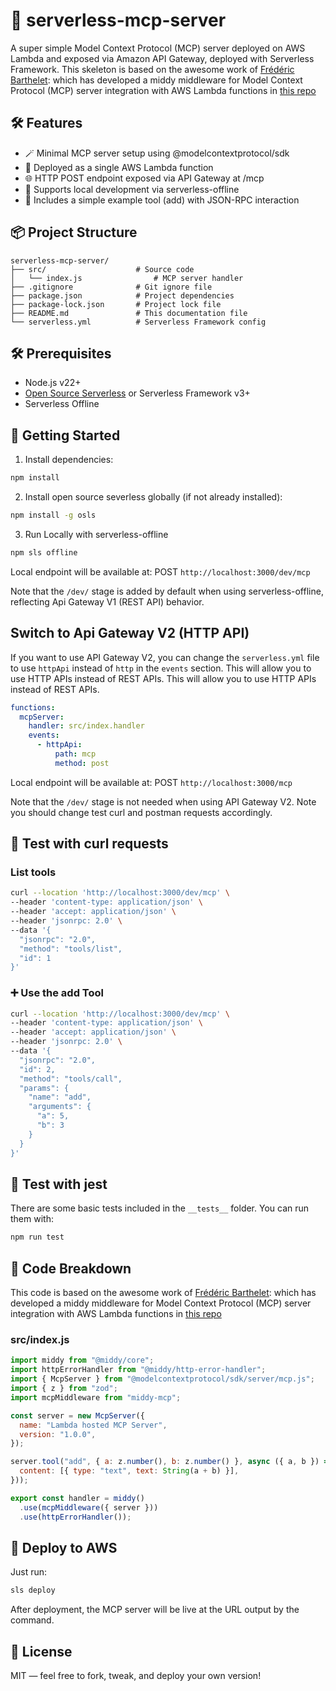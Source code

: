 # 🧠 serverless-mcp-server
A super simple Model Context Protocol (MCP) server deployed on AWS Lambda and exposed via Amazon API Gateway, deployed with Serverless Framework.
This skeleton is based on the awesome work of [Frédéric Barthelet](https://github.com/fredericbarthelet): which has developed a middy middleware for Model Context Protocol (MCP) server integration with AWS Lambda functions in [this repo](https://github.com/fredericbarthelet/middy-mcp)

## 🛠 Features
- 🪄 Minimal MCP server setup using @modelcontextprotocol/sdk
- 🚀 Deployed as a single AWS Lambda function
- 🌐 HTTP POST endpoint exposed via API Gateway at /mcp
- 🔄 Supports local development via serverless-offline
- 🧪 Includes a simple example tool (add) with JSON-RPC interaction

## 📦 Project Structure
```
serverless-mcp-server/
├── src/                    # Source code
│   └── index.js                # MCP server handler
├── .gitignore              # Git ignore file
├── package.json            # Project dependencies
├── package-lock.json       # Project lock file
├── README.md               # This documentation file
└── serverless.yml          # Serverless Framework config
```

## 🛠 Prerequisites
- Node.js v22+ 
- [Open Source Serverless](https://github.com/oss-serverless/serverless) or Serverless Framework v3+
- Serverless Offline

## 🚀 Getting Started

1. Install dependencies:
```bash
npm install
```

2. Install open source severless globally (if not already installed):
```bash
npm install -g osls
```

3. Run Locally with serverless-offline
```bash
npm sls offline
```

Local endpoint will be available at:
POST `http://localhost:3000/dev/mcp`

Note that the `/dev/` stage is added by default when using serverless-offline, reflecting Api Gateway V1 (REST API) behavior.

## Switch to Api Gateway V2 (HTTP API)
If you want to use API Gateway V2, you can change the `serverless.yml` file to use `httpApi` instead of `http` in the `events` section. This will allow you to use HTTP APIs instead of REST APIs.
This will allow you to use HTTP APIs instead of REST APIs.

```yaml
functions:
  mcpServer:
    handler: src/index.handler
    events:
      - httpApi:
          path: mcp
          method: post
```

Local endpoint will be available at:
POST `http://localhost:3000/mcp`

Note that the `/dev/` stage is not needed when using API Gateway V2.
Note you should change test curl and postman requests accordingly.

## 🧪 Test with curl requests

### List tools
```bash
curl --location 'http://localhost:3000/dev/mcp' \
--header 'content-type: application/json' \
--header 'accept: application/json' \
--header 'jsonrpc: 2.0' \
--data '{
  "jsonrpc": "2.0",
  "method": "tools/list",
  "id": 1
}'
```

### ➕ Use the add Tool
```bash
curl --location 'http://localhost:3000/dev/mcp' \
--header 'content-type: application/json' \
--header 'accept: application/json' \
--header 'jsonrpc: 2.0' \
--data '{
  "jsonrpc": "2.0",
  "id": 2,
  "method": "tools/call",
  "params": {
    "name": "add",
    "arguments": {
      "a": 5,
      "b": 3
    }
  }
}'
```

## 🧪 Test with jest

There are some basic tests included in the `__tests__` folder. You can run them with:

```bash
npm run test
```

## 🧬 Code Breakdown
This code is based on the awesome work of [Frédéric Barthelet](https://github.com/fredericbarthelet): which has developed a middy middleware for Model Context Protocol (MCP) server integration with AWS Lambda functions in [this repo](https://github.com/fredericbarthelet/middy-mcp)

### src/index.js
```javascript
import middy from "@middy/core";
import httpErrorHandler from "@middy/http-error-handler";
import { McpServer } from "@modelcontextprotocol/sdk/server/mcp.js";
import { z } from "zod";
import mcpMiddleware from "middy-mcp";

const server = new McpServer({
  name: "Lambda hosted MCP Server",
  version: "1.0.0",
});

server.tool("add", { a: z.number(), b: z.number() }, async ({ a, b }) => ({
  content: [{ type: "text", text: String(a + b) }],
}));

export const handler = middy()
  .use(mcpMiddleware({ server }))
  .use(httpErrorHandler());
```

## 📡 Deploy to AWS

Just run:

```bash
sls deploy
```
After deployment, the MCP server will be live at the URL output by the command.

## 📘 License
MIT — feel free to fork, tweak, and deploy your own version!

